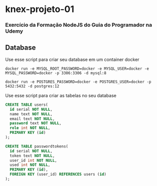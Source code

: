 # knex-projeto-01

### Exercício da Formação NodeJS do Guia do Programador na Udemy

## Database

Use esse script para criar seu database em um container docker

```
docker run -e MYSQL_ROOT_PASSWORD=docker -e MYSQL_USER=docker -e MYSQL_PASSWORD=docker -p 3306:3306 -d mysql:8

docker run -e POSTGRES_PASSWORD=docker -e POSTGRES_USER=docker -p 5432:5432 -d postgres:12
```

Use esse script para criar as tabelas no seu database

``` sql
CREATE TABLE users(
  id serial NOT NULL,
  name text NOT NULL,
  email text NOT NULL,
  password text NOT NULL,
  role int NOT NULL,
  PRIMARY KEY (id)
);

CREATE TABLE passwordtokens(
  id serial NOT NULL,
  token text NOT NULL,
  user_id int NOT NULL,
  used int NOT NULL,
  PRIMARY KEY (id),
  FOREIGN KEY (user_id) REFERENCES users (id)
);
```